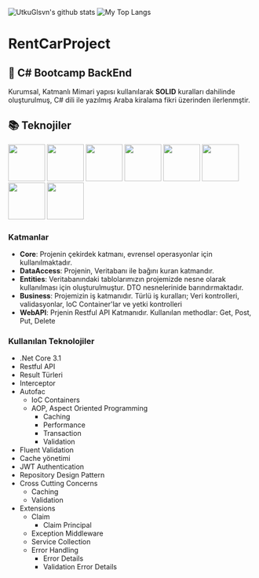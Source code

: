 <p float="center">
  <img  src="https://github-readme-stats.vercel.app/api?username=kagansa&show_icons=true&count_private=true&hide=contribs,issues" alt="UtkuGlsvn's github stats" />
  <img  src="https://github-readme-stats.vercel.app/api/top-langs/?username=kagansa&layout=compact&hide=html,css" alt="My Top Langs" />
</p>

# RentCarProject

## 📌 C# Bootcamp BackEnd
Kurumsal, Katmanlı Mimari yapısı kullanılarak **SOLID** kuralları dahilinde oluşturulmuş, C# dili ile yazılmış Araba kiralama fikri üzerinden ilerlenmştir.

## 📚 Teknojiler

<code><img height="75" src="https://seeklogo.com/images/M/microsoft-sql-server-logo-96AF49E2B3-seeklogo.com.png"></code>
<code><img height="75" src="https://miro.medium.com/max/1940/1*b5m0MjASf4JbwDnhBTElZQ.png"></code>
<code><img height="75" src="https://encrypted-tbn0.gstatic.com/images?q=tbn:ANd9GcTrwOikB7wL1Q3WL08ly2iBxr1vqBOwKWxymBCu1p3lWP8LHkGgEJNQxQWxcKrGYS4xCr0&usqp=CAU"></code>
<code><img height="75" src="https://autofaccn.readthedocs.io/en/latest/_images/logo.png"></code>
<code><img height="75" src="https://raw.githubusercontent.com/JeremySkinner/FluentValidation/gh-pages/assets/images/logo/fluent-validation-logo.png"></code>
<code><img height="75" src="https://miro.medium.com/max/3000/1*TpbxEQy4ckB-g31PwUQPlg.png"></code>
<code><img height="75" src="https://avatars.githubusercontent.com/u/2918581?s=280&v=4"></code>
<code><img height="75" src="https://angular.io/assets/images/logos/angular/angular.svg"></code>

### Katmanlar

- **Core**: Projenin çekirdek katmanı, evrensel operasyonlar için kullanılmaktadır.
- **DataAccess**: Projenin, Veritabanı ile bağını kuran katmandır.
- **Entities**: Veritabanındaki tablolarımızın projemizde nesne olarak kullanılması için oluşturulmuştur. DTO nesnelerinide
  barındırmaktadır.
- **Business**: Projemizin iş katmanıdır. Türlü iş kuralları; Veri kontrolleri, validasyonlar, IoC Container'lar ve yetki
  kontrolleri
- **WebAPI**: Prjenin Restful API Katmanıdır. Kullanılan methodlar: Get, Post, Put, Delete

### Kullanılan Teknolojiler

- .Net Core 3.1
- Restful API
- Result Türleri
- Interceptor
- Autofac
    - IoC Containers
    - AOP, Aspect Oriented Programming
        - Caching
        - Performance
        - Transaction
        - Validation
- Fluent Validation
- Cache yönetimi
- JWT Authentication
- Repository Design Pattern
- Cross Cutting Concerns
    - Caching
    - Validation
- Extensions
    - Claim
        - Claim Principal
    - Exception Middleware
    - Service Collection
    - Error Handling
        - Error Details
        - Validation Error Details
